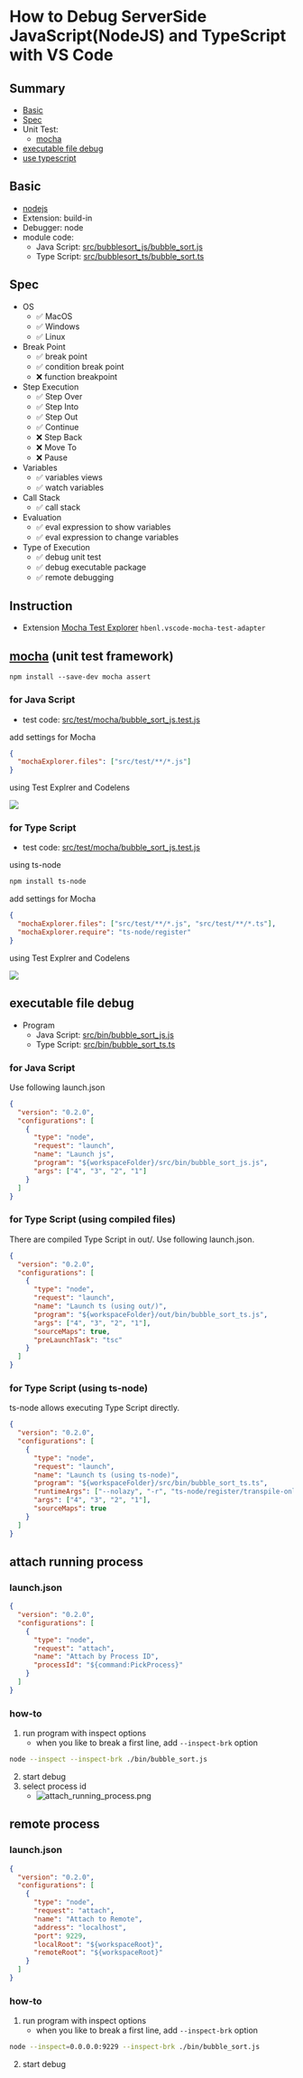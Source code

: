 # How to Debug ServerSide JavaScript(NodeJS) and TypeScript with VS Code

## Summary

- [Basic](#basic)
- [Spec](#spec)
- Unit Test:
  - [mocha](#mocha-unit-test-framework)
- [executable file debug](#executable-file-debug)
- [use typescript](#use-typescript)

## Basic

- [nodejs](https://nodejs.org/)
- Extension: build-in
- Debugger: node
- module code:
  - Java Script: [src/bubblesort_js/bubble_sort.js](https://github.com/vscode-debug-specs/javascript/blob/master/src/bubblesort_js/bubble_sort.js)
  - Type Script: [src/bubblesort_ts/bubble_sort.ts](https://github.com/vscode-debug-specs/javascript/blob/master/src/bubblesort_ts/bubble_sort.ts)

## Spec

- OS
  - ✅ MacOS
  - ✅ Windows
  - ✅ Linux
- Break Point
  - ✅ break point
  - ✅ condition break point
  - ❌ function breakpoint
- Step Execution
  - ✅ Step Over
  - ✅ Step Into
  - ✅ Step Out
  - ✅ Continue
  - ❌ Step Back
  - ❌ Move To
  - ❌ Pause
- Variables
  - ✅ variables views
  - ✅ watch variables
- Call Stack
  - ✅ call stack
- Evaluation
  - ✅ eval expression to show variables
  - ✅ eval expression to change variables
- Type of Execution
  - ✅ debug unit test
  - ✅ debug executable package
  - ✅ remote debugging

## Instruction

- Extension [Mocha Test Explorer](https://marketplace.visualstudio.com/items?itemName=hbenl.vscode-mocha-test-adapter) `hbenl.vscode-mocha-test-adapter`

## [mocha](https://mochajs.org/) (unit test framework)

```
npm install --save-dev mocha assert
```

### for Java Script

- test code: [src/test/mocha/bubble_sort_js.test.js](https://github.com/vscode-debug-specs/javascript/blob/master/src/test/mocha/bubble_sort_js.test.js)

add settings for Mocha

```json
{
  "mochaExplorer.files": ["src/test/**/*.js"]
}
```

using Test Explrer and Codelens

![](docs/testexplorer-js.png)

### for Type Script

- test code: [src/test/mocha/bubble_sort_js.test.js](https://github.com/vscode-debug-specs/javascript/blob/master/src/test/mocha/bubble_sort_js.test.js)

using ts-node

```sh
npm install ts-node
```

add settings for Mocha

```json
{
  "mochaExplorer.files": ["src/test/**/*.js", "src/test/**/*.ts"],
  "mochaExplorer.require": "ts-node/register"
}
```

using Test Explrer and Codelens

![](docs/testexplorer-ts.png)

## executable file debug

- Program
  - Java Script: [src/bin/bubble_sort_js.js](https://github.com/vscode-debug-specs/javascript/blob/master/src/bin/bubble_sort_js.js)
  - Type Script: [src/bin/bubble_sort_ts.ts](https://github.com/vscode-debug-specs/javascript/blob/master/src/bin/bubble_sort_ts.ts)

### for Java Script

Use following launch.json

```json
{
  "version": "0.2.0",
  "configurations": [
    {
      "type": "node",
      "request": "launch",
      "name": "Launch js",
      "program": "${workspaceFolder}/src/bin/bubble_sort_js.js",
      "args": ["4", "3", "2", "1"]
    }
  ]
}
```

### for Type Script (using compiled files)

There are compiled Type Script in out/.
Use following launch.json.

```json
{
  "version": "0.2.0",
  "configurations": [
    {
      "type": "node",
      "request": "launch",
      "name": "Launch ts (using out/)",
      "program": "${workspaceFolder}/out/bin/bubble_sort_ts.js",
      "args": ["4", "3", "2", "1"],
      "sourceMaps": true,
      "preLaunchTask": "tsc"
    }
  ]
}
```

### for Type Script (using ts-node)

ts-node allows executing Type Script directly.

```json
{
  "version": "0.2.0",
  "configurations": [
    {
      "type": "node",
      "request": "launch",
      "name": "Launch ts (using ts-node)",
      "program": "${workspaceFolder}/src/bin/bubble_sort_ts.ts",
      "runtimeArgs": ["--nolazy", "-r", "ts-node/register/transpile-only"],
      "args": ["4", "3", "2", "1"],
      "sourceMaps": true
    }
  ]
}
```

## attach running process

### launch.json

```json
{
  "version": "0.2.0",
  "configurations": [
    {
      "type": "node",
      "request": "attach",
      "name": "Attach by Process ID",
      "processId": "${command:PickProcess}"
    }
  ]
}
```

### how-to

1. run program with inspect options
   - when you like to break a first line, add `--inspect-brk` option

```sh
node --inspect --inspect-brk ./bin/bubble_sort.js
```

2. start debug
3. select process id
   - ![attach_running_process.png](./docs/attach_running_process.png)

## remote process

### launch.json

```json
{
  "version": "0.2.0",
  "configurations": [
    {
      "type": "node",
      "request": "attach",
      "name": "Attach to Remote",
      "address": "localhost",
      "port": 9229,
      "localRoot": "${workspaceRoot}",
      "remoteRoot": "${workspaceRoot}"
    }
  ]
}
```

### how-to

1. run program with inspect options
   - when you like to break a first line, add `--inspect-brk` option

```sh
node --inspect=0.0.0.0:9229 --inspect-brk ./bin/bubble_sort.js
```

2. start debug
